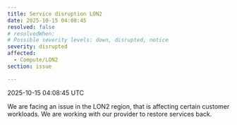 ```yaml
---
title: Service disruption LON2
date: 2025-10-15 04:08:45
resolved: false
# resolvedWhen: 
# Possible severity levels: down, disrupted, notice
severity: disrupted
affected:
  - Compute/LON2
section: issue

---
```


2025-10-15 04:08:45 UTC

We are facing an issue in the LON2 region, that is affecting certain customer workloads. We are working with our provider to restore services back.
